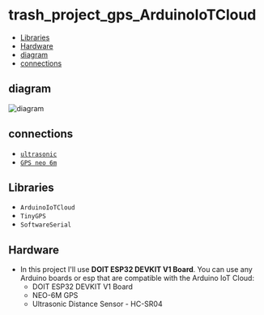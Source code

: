 # trash_project_gps_ArduinoIoTCloud

- [Libraries](#Libraries)
- [Hardware](#Hardware)
- [diagram](#diagram)
- [connections](#connections)

## diagram

![diagram](https://cdn.discordapp.com/attachments/810756128295354419/1103136999294107658/image.png)
## connections 

- [`ultrasonic`](digram/README.md#pin-on-ultrasonic)
- [`GPS neo 6m`](digram/README.md#Pin-on-GPS-neo-6m)
## Libraries

- `ArduinoIoTCloud`
- `TinyGPS`
- `SoftwareSerial`

## Hardware

- In this project I'll use **DOIT ESP32 DEVKIT V1 Board**. You can use any Arduino boards or esp that are compatible with the Arduino IoT Cloud:
  - DOIT ESP32 DEVKIT V1 Board
  - NEO-6M GPS
  - Ultrasonic Distance Sensor - HC-SR04




